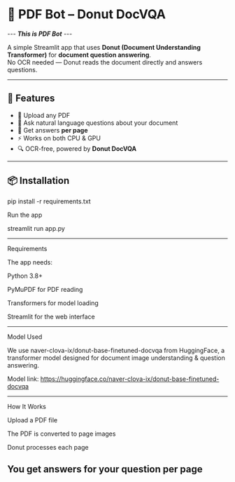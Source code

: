 # 📄 PDF Bot – Donut DocVQA

--- ***This is PDF Bot*** ---

A simple Streamlit app that uses **Donut (Document Understanding Transformer)** for **document question answering**.  
No OCR needed — Donut reads the document directly and answers questions.

---

## 🚀 Features
- 📂 Upload any PDF
- 💬 Ask natural language questions about your document
- 📑 Get answers **per page**
- ⚡ Works on both CPU & GPU
- 🔍 OCR-free, powered by **Donut DocVQA**

---

## 📦 Installation

pip install -r requirements.txt

Run the app

streamlit run app.py

---

Requirements

The app needs:

Python 3.8+

PyMuPDF
 for PDF reading

Transformers
 for model loading

Streamlit
 for the web interface


 ---

 Model Used

We use naver-clova-ix/donut-base-finetuned-docvqa from HuggingFace,
a transformer model designed for document image understanding & question answering.

Model link: https://huggingface.co/naver-clova-ix/donut-base-finetuned-docvqa

---

How It Works

Upload a PDF file

The PDF is converted to page images

Donut processes each page

You get answers for your question per page
---


